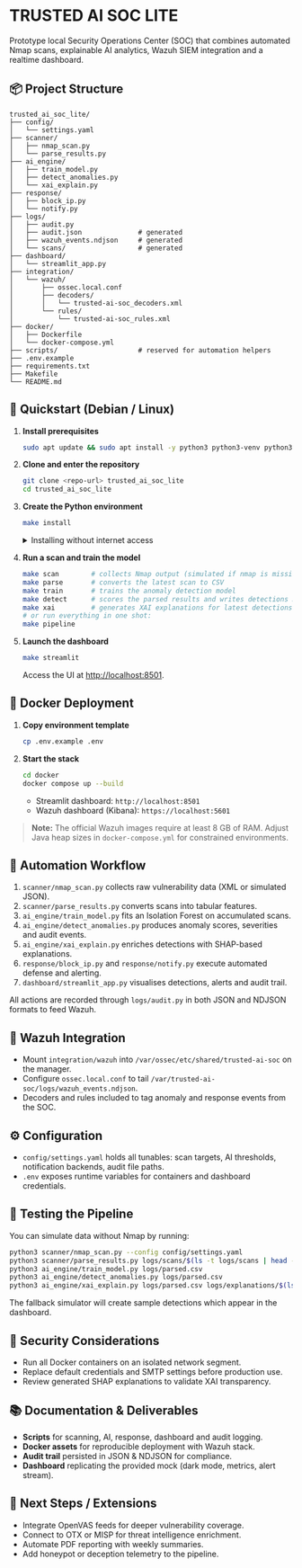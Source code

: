 # TRUSTED AI SOC LITE

Prototype local Security Operations Center (SOC) that combines automated Nmap scans, explainable AI analytics, Wazuh SIEM integration and a realtime dashboard.

## 📦 Project Structure

```
trusted_ai_soc_lite/
├── config/
│   └── settings.yaml
├── scanner/
│   ├── nmap_scan.py
│   └── parse_results.py
├── ai_engine/
│   ├── train_model.py
│   ├── detect_anomalies.py
│   └── xai_explain.py
├── response/
│   ├── block_ip.py
│   └── notify.py
├── logs/
│   ├── audit.py
│   ├── audit.json              # generated
│   ├── wazuh_events.ndjson     # generated
│   └── scans/                  # generated
├── dashboard/
│   └── streamlit_app.py
├── integration/
│   └── wazuh/
│       ├── ossec.local.conf
│       ├── decoders/
│       │   └── trusted-ai-soc_decoders.xml
│       └── rules/
│           └── trusted-ai-soc_rules.xml
├── docker/
│   ├── Dockerfile
│   └── docker-compose.yml
├── scripts/                    # reserved for automation helpers
├── .env.example
├── requirements.txt
├── Makefile
└── README.md
```

## 🚀 Quickstart (Debian / Linux)

1. **Install prerequisites**

   ```bash
   sudo apt update && sudo apt install -y python3 python3-venv python3-pip nmap make docker.io docker-compose
   ```

2. **Clone and enter the repository**

   ```bash
   git clone <repo-url> trusted_ai_soc_lite
   cd trusted_ai_soc_lite
   ```

3. **Create the Python environment**

   ```bash
   make install
   ```

   <details>
   <summary>Installing without internet access</summary>

   1. On a machine with internet, download the required wheels:

      ```bash
      pip download -r requirements.txt -d wheels/
      ```

   2. Copy the `wheels/` directory to this project and point `make install` to it:

      ```bash
      WHEEL_DIR=./wheels make install
      ```

   The Makefile will install `pip`, `setuptools`, `wheel`, and all project dependencies from the provided directory without
   contacting PyPI.

   </details>

4. **Run a scan and train the model**

   ```bash
   make scan        # collects Nmap output (simulated if nmap is missing)
   make parse       # converts the latest scan to CSV
   make train       # trains the anomaly detection model
   make detect      # scores the parsed results and writes detections JSON
   make xai         # generates XAI explanations for latest detections
   # or run everything in one shot:
   make pipeline
   ```

5. **Launch the dashboard**

   ```bash
   make streamlit
   ```

   Access the UI at [http://localhost:8501](http://localhost:8501).

## 🐳 Docker Deployment

1. **Copy environment template**

   ```bash
   cp .env.example .env
   ```

2. **Start the stack**

   ```bash
   cd docker
   docker compose up --build
   ```

   - Streamlit dashboard: `http://localhost:8501`
   - Wazuh dashboard (Kibana): `https://localhost:5601`

> **Note:** The official Wazuh images require at least 8 GB of RAM. Adjust Java heap sizes in `docker-compose.yml` for constrained environments.

## 🔄 Automation Workflow

1. `scanner/nmap_scan.py` collects raw vulnerability data (XML or simulated JSON).
2. `scanner/parse_results.py` converts scans into tabular features.
3. `ai_engine/train_model.py` fits an Isolation Forest on accumulated scans.
4. `ai_engine/detect_anomalies.py` produces anomaly scores, severities and audit events.
5. `ai_engine/xai_explain.py` enriches detections with SHAP-based explanations.
6. `response/block_ip.py` and `response/notify.py` execute automated defense and alerting.
7. `dashboard/streamlit_app.py` visualises detections, alerts and audit trail.

All actions are recorded through `logs/audit.py` in both JSON and NDJSON formats to feed Wazuh.

## 📑 Wazuh Integration

- Mount `integration/wazuh` into `/var/ossec/etc/shared/trusted-ai-soc` on the manager.
- Configure `ossec.local.conf` to tail `/var/trusted-ai-soc/logs/wazuh_events.ndjson`.
- Decoders and rules included to tag anomaly and response events from the SOC.

## ⚙️ Configuration

- `config/settings.yaml` holds all tunables: scan targets, AI thresholds, notification backends, audit file paths.
- `.env` exposes runtime variables for containers and dashboard credentials.

## 🧪 Testing the Pipeline

You can simulate data without Nmap by running:

```bash
python3 scanner/nmap_scan.py --config config/settings.yaml
python3 scanner/parse_results.py logs/scans/$(ls -t logs/scans | head -n1) --output logs/parsed.csv
python3 ai_engine/train_model.py logs/parsed.csv
python3 ai_engine/detect_anomalies.py logs/parsed.csv
python3 ai_engine/xai_explain.py logs/parsed.csv logs/explanations/$(ls -t logs/explanations/detections_*.json | head -n1)
```

The fallback simulator will create sample detections which appear in the dashboard.

## 🔐 Security Considerations

- Run all Docker containers on an isolated network segment.
- Replace default credentials and SMTP settings before production use.
- Review generated SHAP explanations to validate XAI transparency.

## 📚 Documentation & Deliverables

- **Scripts** for scanning, AI, response, dashboard and audit logging.
- **Docker assets** for reproducible deployment with Wazuh stack.
- **Audit trail** persisted in JSON & NDJSON for compliance.
- **Dashboard** replicating the provided mock (dark mode, metrics, alert stream).

## 🧭 Next Steps / Extensions

- Integrate OpenVAS feeds for deeper vulnerability coverage.
- Connect to OTX or MISP for threat intelligence enrichment.
- Automate PDF reporting with weekly summaries.
- Add honeypot or deception telemetry to the pipeline.
